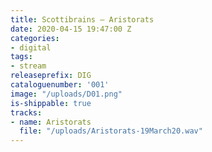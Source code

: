 ```yaml
---
title: Scottibrains – Aristorats
date: 2020-04-15 19:47:00 Z
categories:
- digital
tags:
- stream
releaseprefix: DIG
cataloguenumber: '001'
image: "/uploads/D01.png"
is-shippable: true
tracks:
- name: Aristorats
  file: "/uploads/Aristorats-19March20.wav"
---
```


